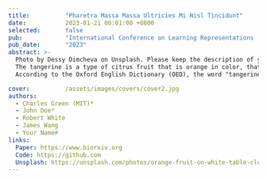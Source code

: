 ```yaml
---
title:          "Pharetra Massa Massa Ultricies Mi Nisl Tincidunt"
date:           2023-01-21 00:01:00 +0800
selected:       false
pub:            "International Conference on Learning Representations (ICLR)"
pub_date:       "2023"
abstract: >-
  Photo by Dessy Dimcheva on Unsplash. Please keep the description of your publication as brief as possible. 1~2 sentences is ideal. Otherwise, it will look too noisy. This is a <strong>counterexample</strong> to show how the publication will look like when the abstract is too long.
  The tangerine is a type of citrus fruit that is orange in color, that is considered either a variety of Citrus reticulata, the mandarin orange, or a closely related species, under the name Citrus tangerina, or yet as a hybrid (Citrus × tangerina) of mandarin orange varieties, with some pomelo contribution.
  According to the Oxford English Dictionary (OED), the word "tangerine" was originally an adjective meaning "Of or pertaining to, or native of Tangier, a seaport in Morocco, on the Strait of Gibraltar" and "a native of Tangier." The name was first used for fruit coming from Tangier, Morocco, described as a mandarin variety. The OED cites this usage from Addison's The Tatler in 1710 with similar uses from the 1800s. The adjective was applied to the fruit, once known scientifically as "Citrus nobilis var. tangeriana" which grew in the region of Tangiers. This usage appears in the 1800s

cover:          /assets/images/covers/cover2.jpg
authors:
  - Charles Green (MIT)*
  - John Doe*
  - Robert White
  - James Wang
  - Your Name#
links:
  Paper: https://www.biorxiv.org
  Code: https://github.com
  Unsplash: https://unsplash.com/photos/orange-fruit-on-white-table-cloth-ISX_imp8t1o
---
```

